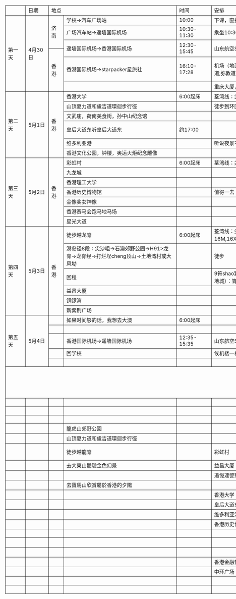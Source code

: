 <SPAN><DIV><BR/></DIV><TABLE style="width: 1593px"><COLGROUP><COL style="width: 64px"/><COL style="width: 73px"/><COL style="width: 48px"/><COL style="width: 358px"/><COL style="width: 111px"/><COL style="width: 434px"/><COL style="width: 351px"/><COL style="width: 154px"/></COLGROUP><TBODY><TR><TD height="21" style="height: 15.6pt;border: 1px solid"><DIV><BR/></DIV></TD><TD style="border: 1px solid"><DIV>日期</DIV></TD><TD colspan="2" style="border: 1px solid"><DIV>地点</DIV></TD><TD style="border: 1px solid"><DIV>时间</DIV></TD><TD style="border: 1px solid"><DIV>安排</DIV></TD><TD style="border: 1px solid"><DIV>备注</DIV></TD><TD style="border: 1px solid"><DIV><BR/></DIV></TD></TR><TR><TD height="177" rowspan="6" style="height: 134.4pt;border: 1px solid"><DIV>第一天</DIV></TD><TD rowspan="6" style="border: 1px solid"><DIV>4月30日</DIV></TD><TD rowspan="3" style="border: 1px solid"><DIV>济南</DIV></TD><TD style="border: 1px solid"><DIV>学校-&gt;汽车广场站</DIV></TD><TD style="border: 1px solid"><DIV>10:00</DIV></TD><TD style="border: 1px solid"><DIV>下课，直接去广场汽车站</DIV></TD><TD style="border: 1px solid"><DIV>　</DIV></TD><TD style="border: 1px solid"><DIV><BR/></DIV></TD></TR><TR><TD height="22" style="height: 16.8pt;border: 1px solid"><DIV>广场汽车站-&gt;遥墙国际机场</DIV></TD><TD style="border: 1px solid"><DIV>10:30-11:30</DIV></TD><TD style="border: 1px solid"><DIV>乘坐10:30机场大巴</DIV></TD><TD style="border: 1px solid"><DIV>备选车次10:00-11:00；11:00-12:30</DIV></TD><TD style="border: 1px solid"><DIV><BR/></DIV></TD></TR><TR><TD height="44" rowspan="2" style="height: 33.6pt;border: 1px solid"><DIV>遥墙国际机场-&gt;香港国际机场</DIV></TD><TD rowspan="2" style="border: 1px solid"><DIV>12:30-15:45</DIV></TD><TD rowspan="2" style="border: 1px solid"><DIV>山东航空SC4789遥墙国际 直飞 香港国际T1</DIV></TD><TD rowspan="2" style="border: 1px solid"><DIV>　</DIV></TD><TD style="border: 1px solid"><DIV><BR/></DIV></TD></TR><TR><TD height="111" rowspan="3" style="height: 84pt;border: 1px solid"><DIV>香港</DIV></TD><TD style="border: 1px solid"><DIV><BR/></DIV></TD></TR><TR><TD height="67" style="height: 50.4pt;border: 1px solid"><DIV>香港国际机场-&gt;starpacker星旅社</DIV></TD><TD style="border: 1px solid"><DIV>16:10-17:28</DIV></TD><TD style="border: 1px solid"><DIV>机场（地面运输中心）巴士总站 A20,A21 红磡站-&gt;金马伦道;弥敦道，下车往南170米路西</DIV></TD><TD style="border: 1px solid"><DIV>E11 E12 E23A E42 S1：一号客运大楼-&gt;畅达路 转 机场快线：机场站-&gt;香港站C出口 转 荃湾线：中环站-&gt;尖沙咀站</DIV></TD><TD style="border: 1px solid"><DIV><BR/></DIV></TD></TR><TR><TD height="22" style="height: 16.8pt;border: 1px solid"><DIV>　</DIV></TD><TD style="border: 1px solid"><DIV>　</DIV></TD><TD style="border: 1px solid"><DIV>重庆大厦，要去楼顶天台看看</DIV></TD><TD style="border: 1px solid"><DIV>最恐怖的贫民窟？</DIV></TD><TD style="border: 1px solid"><DIV>身份证</DIV></TD></TR><TR><TD height="132" rowspan="6" style="height: 100.2pt;border: 1px solid"><DIV>第二天</DIV></TD><TD rowspan="6" style="border: 1px solid"><DIV>5月1日</DIV></TD><TD rowspan="6" style="border: 1px solid"><DIV>香港</DIV></TD><TD style="border: 1px solid"><DIV>香港大学</DIV></TD><TD style="border: 1px solid"><DIV>6:00起床</DIV></TD><TD style="border: 1px solid"><DIV>荃湾线：尖沙咀站-&gt;金钟站 转 港岛线：-&gt;香港大学</DIV></TD><TD style="border: 1px solid"><DIV>　</DIV></TD><TD style="border: 1px solid"><DIV>学生证</DIV></TD></TR><TR><TD height="22" style="height: 16.8pt;border: 1px solid"><DIV>山頂夏力道和盧吉道環迴步行徑</DIV></TD><TD style="border: 1px solid"><DIV><BR/></DIV></TD><TD style="border: 1px solid"><DIV>徒步到环回步路径45分钟，赏景全程一个半小时</DIV></TD><TD style="border: 1px solid"><DIV>去太平山顶看看</DIV></TD><TD style="border: 1px solid"><DIV>港澳通行证</DIV></TD></TR><TR><TD height="22" style="height: 16.2pt;border: 1px solid"><DIV>文武庙，荷南美食街，孙中山纪念馆</DIV></TD><TD style="border: 1px solid"><DIV><BR/></DIV></TD><TD style="border: 1px solid"><DIV><BR/></DIV></TD><TD rowspan="2" style="border: 1px solid"><DIV>去兰桂坊看看，捡尸？</DIV></TD><TD style="border: 1px solid"><DIV>银行卡</DIV></TD></TR><TR><TD height="22" style="height: 16.8pt;border: 1px solid"><DIV>皇后大道东听皇后大道东</DIV></TD><TD style="border: 1px solid"><DIV>约17:00</DIV></TD><TD style="border: 1px solid"><DIV><BR/></DIV></TD><TD style="border: 1px solid"><DIV>现金，人民币，港币</DIV></TD></TR><TR><TD height="22" style="height: 16.8pt;border: 1px solid"><DIV>维多利亚港</DIV></TD><TD style="border: 1px solid"><DIV><BR/></DIV></TD><TD style="border: 1px solid"><DIV>听说夜景不错</DIV></TD><TD style="border: 1px solid"><DIV>　</DIV></TD><TD style="border: 1px solid"><DIV>八达通</DIV></TD></TR><TR><TD height="22" style="height: 16.8pt;border: 1px solid"><DIV>香港文化公园，钟楼，奥运火炬纪念雕像</DIV></TD><TD style="border: 1px solid"><DIV>　</DIV></TD><TD style="border: 1px solid"><DIV><BR/></DIV></TD><TD style="border: 1px solid"><DIV>　</DIV></TD><TD style="border: 1px solid"><DIV>转换插头</DIV></TD></TR><TR><TD height="154" rowspan="7" style="height: 117.6pt;border: 1px solid"><DIV>第三天</DIV></TD><TD rowspan="7" style="border: 1px solid"><DIV>5月2日</DIV></TD><TD rowspan="7" style="border: 1px solid"><DIV>香港</DIV></TD><TD style="border: 1px solid"><DIV>彩虹村</DIV></TD><TD style="border: 1px solid"><DIV>6:00起床</DIV></TD><TD style="border: 1px solid"><DIV>荃湾线：尖沙咀站-&gt;旺角站 转 观塘线：-&gt;彩虹站</DIV></TD><TD style="border: 1px solid"><DIV>　</DIV></TD><TD style="border: 1px solid"><DIV><BR/></DIV></TD></TR><TR><TD height="22" style="height: 16.8pt;border: 1px solid"><DIV>九龙城</DIV></TD><TD style="border: 1px solid"><DIV><BR/></DIV></TD><TD style="border: 1px solid"><DIV><BR/></DIV></TD><TD style="border: 1px solid"><DIV>　</DIV></TD><TD style="border: 1px solid"><DIV><BR/></DIV></TD></TR><TR><TD height="22" style="height: 16.8pt;border: 1px solid"><DIV>香港理工大学</DIV></TD><TD style="border: 1px solid"><DIV><BR/></DIV></TD><TD style="border: 1px solid"><DIV><BR/></DIV></TD><TD style="border: 1px solid"><DIV>　</DIV></TD><TD style="border: 1px solid"><DIV><BR/></DIV></TD></TR><TR><TD height="22" style="height: 16.8pt;border: 1px solid"><DIV>香港历史博物馆</DIV></TD><TD style="border: 1px solid"><DIV><BR/></DIV></TD><TD style="border: 1px solid"><DIV>值得一去</DIV></TD><TD style="border: 1px solid"><DIV>　</DIV></TD><TD style="border: 1px solid"><DIV><BR/></DIV></TD></TR><TR><TD height="22" style="height: 16.8pt;border: 1px solid"><DIV>金像奖女神像</DIV></TD><TD style="border: 1px solid"><DIV><BR/></DIV></TD><TD style="border: 1px solid"><DIV><BR/></DIV></TD><TD style="border: 1px solid"><DIV>　</DIV></TD><TD style="border: 1px solid"><DIV><BR/></DIV></TD></TR><TR><TD height="22" style="height: 16.8pt;border: 1px solid"><DIV>香港赛马会跑马地马场</DIV></TD><TD style="border: 1px solid"><DIV><BR/></DIV></TD><TD style="border: 1px solid"><DIV><BR/></DIV></TD><TD style="border: 1px solid"><DIV>说不定有机会去看场赛马</DIV></TD><TD style="border: 1px solid"><DIV><BR/></DIV></TD></TR><TR><TD height="22" style="height: 16.8pt;border: 1px solid"><DIV>星光大道</DIV></TD><TD style="border: 1px solid"><DIV>　</DIV></TD><TD style="border: 1px solid"><DIV>　</DIV></TD><TD style="border: 1px solid"><DIV>　</DIV></TD><TD style="border: 1px solid"><DIV><BR/></DIV></TD></TR><TR><TD height="223" rowspan="6" style="height: 168pt;border: 1px solid"><DIV>第四天</DIV></TD><TD rowspan="6" style="border: 1px solid"><DIV>5月3日</DIV></TD><TD rowspan="6" style="border: 1px solid"><DIV>香港</DIV></TD><TD style="border: 1px solid"><DIV>徒步越龙脊</DIV></TD><TD style="border: 1px solid"><DIV>6:00起床</DIV></TD><TD style="border: 1px solid"><DIV>荃湾线：尖沙咀站-&gt;金钟站 转 港岛线：-&gt;柴湾站 16M,16X：转港岛站公共小巴总站-&gt;歌连臣角火葬场</DIV></TD><TD style="border: 1px solid"><DIV>　</DIV></TD><TD style="border: 1px solid"><DIV><BR/></DIV></TD></TR><TR><TD height="67" style="height: 50.4pt;border: 1px solid"><DIV>港岛径8段：尖沙咀-&gt;石澳郊野公园-&gt;H91&gt;龙脊-&gt;龙脊经-&gt;打烂埕cheng顶山-&gt;土地湾村或大风坳</DIV></TD><TD style="border: 1px solid"><DIV><BR/></DIV></TD><TD style="border: 1px solid"><DIV>徒步</DIV></TD><TD style="border: 1px solid"><DIV>最美的徒步路线，俯瞰香港，观望大海</DIV></TD><TD style="border: 1px solid"><DIV><BR/></DIV></TD></TR><TR><TD height="45" style="height: 33.6pt;border: 1px solid"><DIV>回程</DIV></TD><TD style="border: 1px solid"><DIV><BR/></DIV></TD><TD style="border: 1px solid"><DIV>9筲shao箕ji湾:土地湾；石澳道-&gt;筲箕湾 转 港岛线（坚尼地城）：筲箕湾站-~</DIV></TD><TD style="border: 1px solid"><DIV>　</DIV></TD><TD style="border: 1px solid"><DIV><BR/></DIV></TD></TR><TR><TD height="22" style="height: 16.8pt;border: 1px solid"><DIV>益昌大厦</DIV></TD><TD style="border: 1px solid"><DIV><BR/></DIV></TD><TD style="border: 1px solid"><DIV><BR/></DIV></TD><TD style="border: 1px solid"><DIV>　</DIV></TD><TD style="border: 1px solid"><DIV><BR/></DIV></TD></TR><TR><TD height="22" style="height: 16.8pt;border: 1px solid"><DIV>铜锣湾</DIV></TD><TD style="border: 1px solid"><DIV><BR/></DIV></TD><TD style="border: 1px solid"><DIV><BR/></DIV></TD><TD style="border: 1px solid"><DIV>　</DIV></TD><TD style="border: 1px solid"><DIV><BR/></DIV></TD></TR><TR><TD height="22" style="height: 16.8pt;border: 1px solid"><DIV>新紫荆广场</DIV></TD><TD style="border: 1px solid"><DIV>　</DIV></TD><TD style="border: 1px solid"><DIV>　</DIV></TD><TD style="border: 1px solid"><DIV>　</DIV></TD><TD style="border: 1px solid"><DIV><BR/></DIV></TD></TR><TR><TD height="133" rowspan="5" style="height: 100.2pt;border: 1px solid"><DIV>第五天</DIV></TD><TD rowspan="5" style="border: 1px solid"><DIV>5月4日</DIV></TD><TD style="border: 1px solid"><DIV>　</DIV></TD><TD style="border: 1px solid"><DIV>如果时间够的话，我想去大澳</DIV></TD><TD style="border: 1px solid"><DIV>6:00起床</DIV></TD><TD style="border: 1px solid"><DIV>　</DIV></TD><TD style="border: 1px solid"><DIV>最后的渔村？</DIV></TD><TD style="border: 1px solid"><DIV><BR/></DIV></TD></TR><TR><TD height="22" style="height: 16.8pt;border: 1px solid"><DIV><BR/></DIV></TD><TD style="border: 1px solid"><DIV><BR/></DIV></TD><TD style="border: 1px solid"><DIV><BR/></DIV></TD><TD style="border: 1px solid"><DIV><BR/></DIV></TD><TD style="border: 1px solid"><DIV>　</DIV></TD><TD style="border: 1px solid"><DIV><BR/></DIV></TD></TR><TR><TD height="45" style="height: 33.6pt;border: 1px solid"><DIV><BR/></DIV></TD><TD style="border: 1px solid"><DIV>香港国际机场-&gt;遥墙国际机场</DIV></TD><TD style="border: 1px solid"><DIV>12:35-15:35</DIV></TD><TD style="border: 1px solid"><DIV>山东航空SC4790香港国际T1 直飞 遥墙国际</DIV></TD><TD style="border: 1px solid"><DIV>　</DIV></TD><TD style="border: 1px solid"><DIV><BR/></DIV></TD></TR><TR><TD height="22" style="height: 16.8pt;border: 1px solid"><DIV><BR/></DIV></TD><TD style="border: 1px solid"><DIV>回学校</DIV></TD><TD style="border: 1px solid"><DIV><BR/></DIV></TD><TD style="border: 1px solid"><DIV>候机楼一楼到达厅3、4号门</DIV></TD><TD style="border: 1px solid"><DIV>　</DIV></TD><TD style="border: 1px solid"><DIV><BR/></DIV></TD></TR><TR><TD height="22" style="height: 16.2pt;border: 1px solid"><DIV>　</DIV></TD><TD style="border: 1px solid"><DIV>　</DIV></TD><TD style="border: 1px solid"><DIV>　</DIV></TD><TD style="border: 1px solid"><DIV>　</DIV></TD><TD style="border: 1px solid"><DIV>　</DIV></TD><TD style="border: 1px solid"><DIV><BR/></DIV></TD></TR><TR><TD colspan="7" height="100" style="height: 75pt;border: 1px solid"><DIV><BR/></DIV></TD><TD style="border: 1px solid"><DIV><BR/></DIV></TD></TR><TR><TD height="18" style="height: 13.8pt;border: 1px solid"><DIV><BR/></DIV></TD><TD style="border: 1px solid"><DIV><BR/></DIV></TD><TD style="border: 1px solid"><DIV><BR/></DIV></TD><TD style="border: 1px solid"><DIV><BR/></DIV></TD><TD style="border: 1px solid"><DIV><BR/></DIV></TD><TD style="border: 1px solid"><DIV><BR/></DIV></TD><TD style="border: 1px solid"><DIV><BR/></DIV></TD><TD style="border: 1px solid"><DIV><BR/></DIV></TD></TR><TR><TD height="18" style="height: 13.8pt;border: 1px solid"><DIV><BR/></DIV></TD><TD style="border: 1px solid"><DIV><BR/></DIV></TD><TD style="border: 1px solid"><DIV><BR/></DIV></TD><TD style="border: 1px solid"><DIV><BR/></DIV></TD><TD style="border: 1px solid"><DIV><BR/></DIV></TD><TD style="border: 1px solid"><DIV><BR/></DIV></TD><TD style="border: 1px solid"><DIV><BR/></DIV></TD><TD style="border: 1px solid"><DIV><BR/></DIV></TD></TR><TR><TD height="18" style="height: 13.8pt;border: 1px solid"><DIV><BR/></DIV></TD><TD style="border: 1px solid"><DIV><BR/></DIV></TD><TD style="border: 1px solid"><DIV><BR/></DIV></TD><TD style="border: 1px solid"><DIV><BR/></DIV></TD><TD style="border: 1px solid"><DIV><BR/></DIV></TD><TD style="border: 1px solid"><DIV><BR/></DIV></TD><TD style="border: 1px solid"><DIV><BR/></DIV></TD><TD style="border: 1px solid"><DIV><BR/></DIV></TD></TR><TR><TD height="18" style="height: 13.8pt;border: 1px solid"><DIV><BR/></DIV></TD><TD style="border: 1px solid"><DIV><BR/></DIV></TD><TD style="border: 1px solid"><DIV><BR/></DIV></TD><TD style="border: 1px solid"><DIV>龍虎山郊野公園</DIV></TD><TD style="border: 1px solid"><DIV><BR/></DIV></TD><TD style="border: 1px solid"><DIV><BR/></DIV></TD><TD style="border: 1px solid"><DIV>沉靜在小歐洲般的赤柱</DIV></TD><TD style="border: 1px solid"><DIV><BR/></DIV></TD></TR><TR><TD height="18" style="height: 13.8pt;border: 1px solid"><DIV><BR/></DIV></TD><TD style="border: 1px solid"><DIV><BR/></DIV></TD><TD style="border: 1px solid"><DIV><BR/></DIV></TD><TD style="border: 1px solid"><DIV>山頂夏力道和盧吉道環迴步行徑</DIV></TD><TD style="border: 1px solid"><DIV><BR/></DIV></TD><TD style="border: 1px solid"><DIV><BR/></DIV></TD><TD style="border: 1px solid"><DIV>造訪香港最後的漁村大澳</DIV></TD><TD style="border: 1px solid"><DIV><BR/></DIV></TD></TR><TR><TD height="55" style="height: 41.4pt;border: 1px solid"><DIV><BR/></DIV></TD><TD style="border: 1px solid"><DIV><BR/></DIV></TD><TD style="border: 1px solid"><DIV><BR/></DIV></TD><TD style="border: 1px solid"><DIV>徒步越龍脊</DIV></TD><TD style="border: 1px solid"><DIV><BR/></DIV></TD><TD style="border: 1px solid"><DIV>彩虹村</DIV></TD><TD style="border: 1px solid"><DIV><BR/></DIV></TD><TD style="border: 1px solid"><DIV><BR/></DIV></TD></TR><TR><TD height="18" style="height: 13.8pt;border: 1px solid"><DIV><BR/></DIV></TD><TD style="border: 1px solid"><DIV><BR/></DIV></TD><TD style="border: 1px solid"><DIV><BR/></DIV></TD><TD style="border: 1px solid"><DIV>去大東山體驗金色幻景</DIV></TD><TD style="border: 1px solid"><DIV><BR/></DIV></TD><TD style="border: 1px solid"><DIV>益昌大厦</DIV></TD><TD style="border: 1px solid"><DIV><BR/></DIV></TD><TD style="border: 1px solid"><DIV><BR/></DIV></TD></TR><TR><TD height="18" style="height: 13.8pt;border: 1px solid"><DIV><BR/></DIV></TD><TD style="border: 1px solid"><DIV><BR/></DIV></TD><TD style="border: 1px solid"><DIV><BR/></DIV></TD><TD style="border: 1px solid"><DIV><BR/></DIV></TD><TD style="border: 1px solid"><DIV><BR/></DIV></TD><TD style="border: 1px solid"><DIV>追憶連警察都怕的九龍寨城</DIV></TD><TD style="border: 1px solid"><DIV><BR/></DIV></TD><TD style="border: 1px solid"><DIV><BR/></DIV></TD></TR><TR><TD height="18" style="height: 13.8pt;border: 1px solid"><DIV><BR/></DIV></TD><TD style="border: 1px solid"><DIV><BR/></DIV></TD><TD style="border: 1px solid"><DIV><BR/></DIV></TD><TD style="border: 1px solid"><DIV>去寶馬山欣賞屬於香港的夕陽</DIV></TD><TD style="border: 1px solid"><DIV><BR/></DIV></TD><TD style="border: 1px solid"><DIV><BR/></DIV></TD><TD style="border: 1px solid"><DIV><BR/></DIV></TD><TD style="border: 1px solid"><DIV><BR/></DIV></TD></TR><TR><TD height="18" style="height: 13.8pt;border: 1px solid"><DIV><BR/></DIV></TD><TD style="border: 1px solid"><DIV><BR/></DIV></TD><TD style="border: 1px solid"><DIV><BR/></DIV></TD><TD style="border: 1px solid"><DIV><BR/></DIV></TD><TD style="border: 1px solid"><DIV><BR/></DIV></TD><TD style="border: 1px solid"><DIV>香港大学</DIV></TD><TD style="border: 1px solid"><DIV>到旺角打街市</DIV></TD><TD style="border: 1px solid"><DIV><BR/></DIV></TD></TR><TR><TD height="18" style="height: 13.8pt;border: 1px solid"><DIV><BR/></DIV></TD><TD style="border: 1px solid"><DIV><BR/></DIV></TD><TD style="border: 1px solid"><DIV><BR/></DIV></TD><TD style="border: 1px solid"><DIV><BR/></DIV></TD><TD style="border: 1px solid"><DIV><BR/></DIV></TD><TD style="border: 1px solid"><DIV>皇后大道东</DIV></TD><TD style="border: 1px solid"><DIV><BR/></DIV></TD><TD style="border: 1px solid"><DIV><BR/></DIV></TD></TR><TR><TD height="18" style="height: 13.8pt;border: 1px solid"><DIV><BR/></DIV></TD><TD style="border: 1px solid"><DIV><BR/></DIV></TD><TD style="border: 1px solid"><DIV><BR/></DIV></TD><TD style="border: 1px solid"><DIV><BR/></DIV></TD><TD style="border: 1px solid"><DIV><BR/></DIV></TD><TD style="border: 1px solid"><DIV>维多利亚港</DIV></TD><TD style="border: 1px solid"><DIV><BR/></DIV></TD><TD style="border: 1px solid"><DIV><BR/></DIV></TD></TR><TR><TD height="18" style="height: 13.8pt;border: 1px solid"><DIV><BR/></DIV></TD><TD style="border: 1px solid"><DIV><BR/></DIV></TD><TD style="border: 1px solid"><DIV><BR/></DIV></TD><TD style="border: 1px solid"><DIV><BR/></DIV></TD><TD style="border: 1px solid"><DIV><BR/></DIV></TD><TD style="border: 1px solid"><DIV>香港历史博物馆</DIV></TD><TD style="border: 1px solid"><DIV><BR/></DIV></TD><TD style="border: 1px solid"><DIV><BR/></DIV></TD></TR><TR><TD height="18" style="height: 13.8pt;border: 1px solid"><DIV><BR/></DIV></TD><TD style="border: 1px solid"><DIV><BR/></DIV></TD><TD style="border: 1px solid"><DIV><BR/></DIV></TD><TD style="border: 1px solid"><DIV><BR/></DIV></TD><TD style="border: 1px solid"><DIV><BR/></DIV></TD><TD style="border: 1px solid"><DIV><BR/></DIV></TD><TD style="border: 1px solid"><DIV><BR/></DIV></TD><TD style="border: 1px solid"><DIV><BR/></DIV></TD></TR><TR><TD height="18" style="height: 13.8pt;border: 1px solid"><DIV><BR/></DIV></TD><TD style="border: 1px solid"><DIV><BR/></DIV></TD><TD style="border: 1px solid"><DIV><BR/></DIV></TD><TD style="border: 1px solid"><DIV><BR/></DIV></TD><TD style="border: 1px solid"><DIV><BR/></DIV></TD><TD style="border: 1px solid"><DIV><BR/></DIV></TD><TD style="border: 1px solid"><DIV>深夜狂歡就去蘭桂坊</DIV></TD><TD style="border: 1px solid"><DIV><BR/></DIV></TD></TR><TR><TD height="18" style="height: 13.8pt;border: 1px solid"><DIV><BR/></DIV></TD><TD style="border: 1px solid"><DIV><BR/></DIV></TD><TD style="border: 1px solid"><DIV><BR/></DIV></TD><TD style="border: 1px solid"><DIV><BR/></DIV></TD><TD style="border: 1px solid"><DIV><BR/></DIV></TD><TD style="border: 1px solid"><DIV><BR/></DIV></TD><TD style="border: 1px solid"><DIV>跑马地马场</DIV></TD><TD style="border: 1px solid"><DIV><BR/></DIV></TD></TR><TR><TD height="18" style="height: 13.8pt;border: 1px solid"><DIV><BR/></DIV></TD><TD style="border: 1px solid"><DIV><BR/></DIV></TD><TD style="border: 1px solid"><DIV><BR/></DIV></TD><TD style="border: 1px solid"><DIV><BR/></DIV></TD><TD style="border: 1px solid"><DIV><BR/></DIV></TD><TD style="border: 1px solid"><DIV>香港金融管理局的公众导览</DIV></TD><TD style="border: 1px solid"><DIV><BR/></DIV></TD><TD style="border: 1px solid"><DIV><BR/></DIV></TD></TR><TR><TD height="18" style="height: 13.8pt;border: 1px solid"><DIV><BR/></DIV></TD><TD style="border: 1px solid"><DIV><BR/></DIV></TD><TD style="border: 1px solid"><DIV><BR/></DIV></TD><TD style="border: 1px solid"><DIV><BR/></DIV></TD><TD style="border: 1px solid"><DIV><BR/></DIV></TD><TD style="border: 1px solid"><DIV>中环广场</DIV></TD><TD style="border: 1px solid"><DIV><BR/></DIV></TD><TD style="border: 1px solid"><DIV><BR/></DIV></TD></TR><TR><TD height="18" style="height: 13.8pt;border: 1px solid"><DIV><BR/></DIV></TD><TD style="border: 1px solid"><DIV><BR/></DIV></TD><TD style="border: 1px solid"><DIV><BR/></DIV></TD><TD style="border: 1px solid"><DIV><BR/></DIV></TD><TD style="border: 1px solid"><DIV><BR/></DIV></TD><TD style="border: 1px solid"><DIV><BR/></DIV></TD><TD style="border: 1px solid"><DIV><BR/></DIV></TD><TD style="border: 1px solid"><DIV><BR/></DIV></TD></TR><TR><TD height="18" style="height: 13.8pt;border: 1px solid"><DIV><BR/></DIV></TD><TD style="border: 1px solid"><DIV><BR/></DIV></TD><TD style="border: 1px solid"><DIV><BR/></DIV></TD><TD style="border: 1px solid"><DIV><BR/></DIV></TD><TD style="border: 1px solid"><DIV><BR/></DIV></TD><TD style="border: 1px solid"><DIV><BR/></DIV></TD><TD style="border: 1px solid"><DIV><BR/></DIV></TD><TD style="border: 1px solid"><DIV><BR/></DIV></TD></TR></TBODY></TABLE><DIV><BR/></DIV></SPAN>
